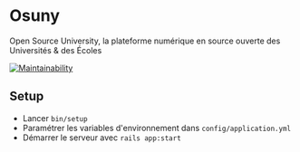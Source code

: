 # Osuny

Open Source University, la plateforme numérique en source ouverte des Universités & des Écoles

[![Maintainability](https://api.codeclimate.com/v1/badges/beb68a199e248e3edc65/maintainability)](https://codeclimate.com/github/noesya/osuny/maintainability)

## Setup

- Lancer `bin/setup`
- Paramétrer les variables d'environnement dans `config/application.yml`
- Démarrer le serveur avec `rails app:start`